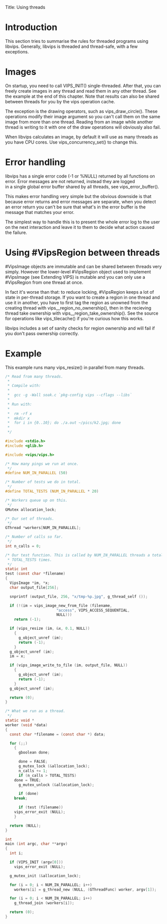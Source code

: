 Title: Using threads

# Introduction

This section tries to summarise the rules for threaded programs using 
libvips. Generally, libvips is threaded and thread-safe, with a few 
exceptions.

# Images

On startup, you need to call VIPS_INIT() single-threaded. After that,
you can freely create images in any thread and read them in any other 
thread. See the example at the end of this chapter. 
Note that results can also be shared between threads for you by the vips 
operation cache. 

The exception is the drawing operators, such as vips_draw_circle(). 
These operations modify their image argument so you can't call them on 
the same image from more than one thread. Reading from an image while 
another thread is writing to it with one of the draw operations will 
obviously also fail.

When libvips calculates an image, by default it will use as many 
threads as you have CPU cores. Use vips_concurrency_set() to change this.

# Error handling

libvips has a single error code (-1 or %NULL) returned by all functions 
on error. Error messages are not returned, instead they are logged  
in a single global error buffer shared by all threads, see 
vips_error_buffer(). 

This makes error handling very simple but the obvious downside is that
because error returns and error messages are separate, when you 
detect an error return you can't be 
sure that what's in the error buffer is the message that matches your
error. 

The simplest way to handle this is to present the whole error log to 
the user on the next interaction and leave it to them to decide what 
action caused the failure. 

# Using #VipsRegion between threads

#VipsImage objects are immutable and can be shared between 
threads very simply.
However the lower-level #VipsRegion object used to implement #VipsImage 
(see <link linkend="extending">Extending VIPS</link>) is mutable and you 
can only use a #VipsRegion from one thread at once. 

In fact it's worse than that: to reduce locking, #VipsRegion keeps a 
lot of state in per-thread storage. If you want to create a region in 
one thread and use it in another, you have to first tag the region as 
unowned from the creating thread with vips__region_no_ownership(), then 
in the recieving thread take ownership with 
vips__region_take_ownership(). See the source for operations like 
vips_tilecache() if you're curious how this works. 

libvips includes a set of sanity checks for region ownership and will
fail if you don't pass ownership correctly. 

# Example

This example runs many vips_resize() in parallel from many threads. 

```C
/* Read from many threads. 
 *
 * Compile with:
 *
 * 	gcc -g -Wall soak.c `pkg-config vips --cflags --libs`
 *
 * Run with:
 *
 * 	rm -rf x
 * 	mkdir x
 * 	for i in {0..10}; do ./a.out ~/pics/k2.jpg; done
 *
 */

#include <stdio.h>
#include <glib.h>

#include <vips/vips.h>

/* How many pings we run at once.
 */
#define NUM_IN_PARALLEL (50)

/* Number of tests we do in total.
 */
#define TOTAL_TESTS (NUM_IN_PARALLEL * 20)

/* Workers queue up on this.
 */
GMutex allocation_lock;

/* Our set of threads.
 */
GThread *workers[NUM_IN_PARALLEL];

/* Number of calls so far.
 */
int n_calls = 0;

/* Our test function. This is called by NUM_IN_PARALLEL threads a total of
 * TOTAL_TESTS times. 
 */
static int
test (const char *filename)
{
  VipsImage *im, *x;
  char output_file[256];

  snprintf (output_file, 256, "x/tmp-%p.jpg", g_thread_self ());

  if (!(im = vips_image_new_from_file (filename,
				       "access", VIPS_ACCESS_SEQUENTIAL,
				       NULL)))
    return (-1);

  if (vips_resize (im, &x, 0.1, NULL))
    {
      g_object_unref (im);
      return (-1);
    }
  g_object_unref (im);
  im = x;

  if (vips_image_write_to_file (im, output_file, NULL))
    {
      g_object_unref (im);
      return (-1);
    }
  g_object_unref (im);

  return (0);
}

/* What we run as a thread.
 */
static void *
worker (void *data)
{
  const char *filename = (const char *) data;

  for (;;)
    {
      gboolean done;

      done = FALSE;
      g_mutex_lock (&allocation_lock);
      n_calls += 1;
      if (n_calls > TOTAL_TESTS)
	done = TRUE;
      g_mutex_unlock (&allocation_lock);

      if (done)
	break;

      if (test (filename))
	vips_error_exit (NULL);
    }

  return (NULL);
}

int
main (int argc, char **argv)
{
  int i;

  if (VIPS_INIT (argv[0]))
    vips_error_exit (NULL);

  g_mutex_init (&allocation_lock);

  for (i = 0; i < NUM_IN_PARALLEL; i++)
    workers[i] = g_thread_new (NULL, (GThreadFunc) worker, argv[1]);

  for (i = 0; i < NUM_IN_PARALLEL; i++)
    g_thread_join (workers[i]);

  return (0);
}
```
